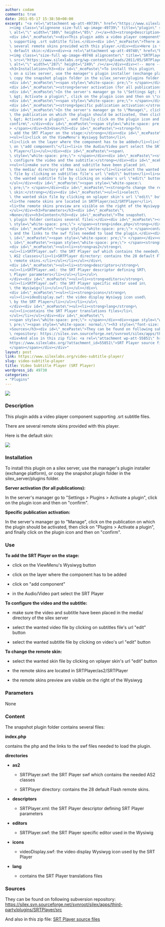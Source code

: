 ```yaml
---
author: codam
comments: true
date: 2011-05-17 15:38:58+00:00
excerpt: "<a rel=\"attachment wp-att-49739\" href=\"https://www.silexlabs.org/?attachment_id=49739\"\
  ><img class=\"alignnone size-full wp-image-49739\" title=\"plugin\" src=\"https://www.silexlabs.org/wp-content/uploads/2011/05/plugin1.png\"\
  \ alt=\"\" width=\"180\" height=\"85\" /></a><h3><strong>Description</strong></h3>\
  <div id=\"_mcePaste\"><div>This plugin adds a video player component\
  \ supporting .srt subtitle files.</div><div id=\"_mcePaste\">There are\
  \ several remote skins provided with this player.</div><div>Here is the\
  \ default skin:</div><div><a rel=\"attachment wp-att-49748\" href=\"https://www.silexlabs.org/?attachment_id=49748\"\
  ><img class=\"size-full wp-image-49748 aligncenter\" title=\"SRTPlayerPreviewHQ\"\
  \ src=\"https://www.silexlabs.org/wp-content/uploads/2011/05/SRTPlayerPreviewHQ.png\"\
  \ alt=\"\" width=\"287\" height=\"249\" /></a></div><div><!-- more --></div>\
  <h3>Installation</h3><div id=\"_mcePaste\">To install this plugin\
  \ on a silex server, use the manager's plugin installer (exchange platform), or\
  \ copy the snapshot plugin folder in the silex_server/plugins folder.</div>\
  <div id=\"_mcePaste\"><span style=\"white-space: pre;\"> </span></div>\
  <div id=\"_mcePaste\"><strong>Server activation (for all publications):</strong></div>\
  <div id=\"_mcePaste\">In the server's manager go to \"Settings &gt; Plugins\
  \ &gt; Activate a plugin\", click on the plugin icon and then on \"confirm\".</div>\
  <div id=\"_mcePaste\"><span style=\"white-space: pre;\"> </span></div>\
  <div id=\"_mcePaste\"><strong>Specific publication activation:</strong></div>\
  <div id=\"_mcePaste\">In the server's manager go to \"Manage\", click on\
  \ the publication on which the plugin should be activated, then click on \"Plugins\
  \ &gt; Activate a plugin\", and finally click on the plugin icon and then on \"\
  confirm\".</div><div id=\"_mcePaste\"><span style=\"white-space: pre;\"\
  > </span></div><h3>Use</h3><div id=\"_mcePaste\"><strong>To\
  \ add the SRT Player on the stage:</strong></div><div id=\"_mcePaste\"\
  ><ul><li>click on the ViewMenu's Wysiwyg button</li>\
  <li>click on the layer where the component has to be added</li><li>click\
  \ on \"add component\"</li><li>in the Audio/Video part select the SRT\
  \ Player</li></ul></div><div id=\"_mcePaste\"><span\
  \ style=\"white-space: pre;\"> </span></div><div id=\"_mcePaste\"><strong>To\
  \ configure the video and the subtitle:</strong></div><div id=\"_mcePaste\"\
  ><ul><li>make sure the video and subtitle have been placed in\
  \ the media/ directory of the silex server</li><li>select the wanted video\
  \ file by clicking on subtitles file's url \"edit\" button</li><li>select\
  \ the wanted subtitle file by clicking on video's url \"edit\" button</li>\
  </ul></div><div id=\"_mcePaste\"><span style=\"white-space:\
  \ pre;\"> </span></div><div id=\"_mcePaste\"><strong>To change the remote\
  \ skin:</strong></div><div id=\"_mcePaste\"><ul><li>select\
  \ the wanted skin file by clicking on vplayer skin's url \"edit\" button</li>\
  <li>the remote skins are located in SRTPlayer/as2/SRTPlayer</li>\
  <li>the remote skins preview are visible on the right of the Wysiwyg</li>\
  </ul></div><h3>Parameters</h3><div id=\"_mcePaste\"\
  >None</div><h3>Content</h3><div id=\"_mcePaste\">The snapshot\
  \ plugin folder contains several files:</div><div id=\"_mcePaste\"><span\
  \ style=\"white-space: pre;\"> </span><strong>index.php</strong></div>\
  <div id=\"_mcePaste\"><span style=\"white-space: pre;\"> </span>contains the php\
  \ and the links to the swf files needed to load the plugin.</div><div\
  \ id=\"_mcePaste\"><span style=\"white-space: pre;\"> </span></div><div\
  \ id=\"_mcePaste\"><span style=\"white-space: pre;\"> </span><strong>directories</strong></div>\
  <div id=\"_mcePaste\"><ul><li><strong>as2</strong>\
  <ul><li>SRTPlayer.swf: the SRT Player swf which contains the needed\
  \ AS2 classes</li><li>SRTPlayer directory: contains the 28 default Flash\
  \ remote skins.</li></ul></li></ul></div>\
  <div id=\"_mcePaste\"><ul><li><strong>descriptors</strong>\
  <ul><li>SRTPlayer.xml: the SRT Player descriptor defining SRT\
  \ Player parameters</li></ul></li></ul>\
  </div><div id=\"_mcePaste\"><ul><li><strong>editors</strong>\
  <ul><li>SRTPlayer.swf: the SRT Player specific editor used in\
  \ the Wysiwig</li></ul></li></ul></div>\
  <div id=\"_mcePaste\"><ul><li><strong>icons</strong>\
  <ul><li>videoDisplay.swf: the video display Wysiwyg icon used\
  \ by the SRT Player</li></ul></li></ul>\
  </div><div id=\"_mcePaste\"><ul><li><strong>lang</strong>\
  <ul><li>contains the SRT Player translations files</li>\
  </ul></li></ul></div><div id=\"_mcePaste\"\
  ><span style=\"white-space: pre;\"> </span></div><div><span style=\"white-space:\
  \ pre;\"><span style=\"white-space: normal;\"><h3 style=\"font-size: 1.17em;\"\
  >Sources</h3><div id=\"_mcePaste\">They can be found on following subversion\
  \ repository: https://silex.svn.sourceforge.net/svnroot/silex/apps/third-party/plugins/SRTPlayer/src</div>\
  <div>And also in this zip file: <a rel=\"attachment wp-att-55851\" href=\"\
  https://www.silexlabs.org/?attachment_id=55851\">SRT Player source files</a></div>\
  </span></span></div></div>"
layout: post
link: https://www.silexlabs.org/video-subtitle-player/
slug: video-subtitle-player
title: Video Subtitle Player (SRT Player)
wordpress_id: 49730
categories:
- "Plugins"
---
```


[![](https://www.silexlabs.org/wp-content/uploads/2011/05/plugin1.png)](https://www.silexlabs.org/?attachment_id=49739)


### **Description**







This plugin adds a video player component supporting .srt subtitle files.




There are several remote skins provided with this player.




Here is the default skin:




[![](https://www.silexlabs.org/wp-content/uploads/2011/05/SRTPlayerPreviewHQ.png)](https://www.silexlabs.org/?attachment_id=49748)




<!-- more -->




### Installation




To install this plugin on a silex server, use the manager's plugin installer (exchange platform), or copy the snapshot plugin folder in the silex_server/plugins folder.







**Server activation (for all publications):**




In the server's manager go to "Settings > Plugins > Activate a plugin", click on the plugin icon and then on "confirm".







**Specific publication activation:**




In the server's manager go to "Manage", click on the publication on which the plugin should be activated, then click on "Plugins > Activate a plugin", and finally click on the plugin icon and then on "confirm".







### Use




**To add the SRT Player on the stage:**









  * click on the ViewMenu's Wysiwyg button


  * click on the layer where the component has to be added


  * click on "add component"


  * in the Audio/Video part select the SRT Player










**To configure the video and the subtitle:**









  * make sure the video and subtitle have been placed in the media/ directory of the silex server


  * select the wanted video file by clicking on subtitles file's url "edit" button


  * select the wanted subtitle file by clicking on video's url "edit" button










**To change the remote skin:**









  * select the wanted skin file by clicking on vplayer skin's url "edit" button


  * the remote skins are located in SRTPlayer/as2/SRTPlayer


  * the remote skins preview are visible on the right of the Wysiwyg







### Parameters




None




### Content




The snapshot plugin folder contains several files:




**index.php**




contains the php and the links to the swf files needed to load the plugin.







**directories**









  * **as2**


    * SRTPlayer.swf: the SRT Player swf which contains the needed AS2 classes


    * SRTPlayer directory: contains the 28 default Flash remote skins.















  * **descriptors**


    * SRTPlayer.xml: the SRT Player descriptor defining SRT Player parameters















  * **editors**


    * SRTPlayer.swf: the SRT Player specific editor used in the Wysiwig















  * **icons**


    * videoDisplay.swf: the video display Wysiwyg icon used by the SRT Player















  * **lang**


    * contains the SRT Player translations files
















### Sources




They can be found on following subversion repository: https://silex.svn.sourceforge.net/svnroot/silex/apps/third-party/plugins/SRTPlayer/src




And also in this zip file: [SRT Player source files](https://www.silexlabs.org/?attachment_id=55851)






